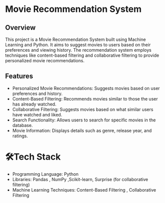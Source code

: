 # Movie Recommendation System
## Overview
This project is a Movie Recommendation System built using Machine Learning and Python. It aims to suggest movies to users based on their preferences and viewing history. The recommendation system employs techniques like content-based filtering and collaborative filtering to provide personalized movie recommendations.
##  Features
- Personalized Movie Recommendations: Suggests movies based on user preferences and history.
- Content-Based Filtering: Recommends movies similar to those the user has already watched.
- Collaborative Filtering: Suggests movies based on what similar users have watched and liked.
- Search Functionality: Allows users to search for specific movies in the database.
- Movie Information: Displays details such as genre, release year, and ratings.
# 🛠Tech Stack
- Programming Language: Python
- Libraries: Pandas , NumPy ,Scikit-learn, Surprise (for collaborative filtering)
- Machine Learning Techniques: Content-Based Filtering , Collaborative Filtering
